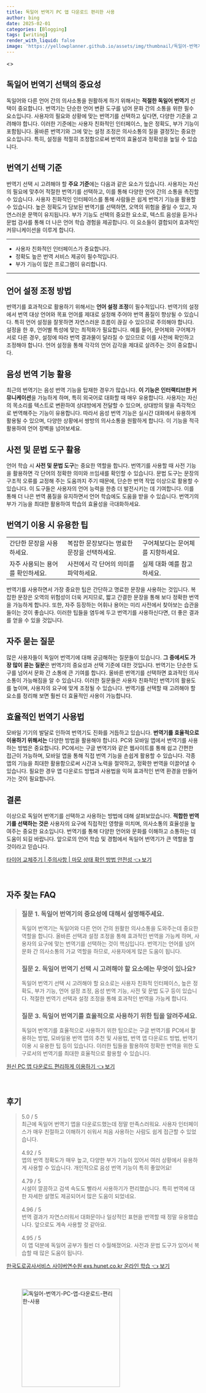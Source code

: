 ```yaml
---
title: 독일어 번역기 PC 앱 다운로드 편리한 사용
author: bing
date: 2025-02-01
categories: [Blogging]
tags: [writing]
render_with_liquid: false
image: 'https://yellowplanner.github.io/assets/img/thumbnail/독일어-번역기-PC-앱-다운로드-편리한-사용.webp'
---
```

<p><>
<head>
    <title>독일어 번역기 선택 및 설정</title>
</head>
<body></p>

<h2 id='번역기 선택의 중요성'>독일어 번역기 선택의 중요성</h2>

<p>독일어와 다른 언어 간의 의사소통을 원활하게 하기 위해서는 <b>적절한 독일어 번역기</b> 선택이 중요합니다. 번역기는 단순한 언어 변환 도구를 넘어 문화 간의 소통을 위한 필수 요소입니다. 사용자의 필요와 상황에 맞는 번역기를 선택하고 싶다면, 다양한 기준을 고려해야 합니다. 이러한 기준에는 사용자 친화적인 인터페이스, 높은 정확도, 부가 기능이 포함됩니다. 올바른 번역기와 그에 맞는 설정 조정은 의사소통의 질을 결정짓는 중요한 요소입니다. 특히, 설정을 적절히 조정함으로써 번역의 효율성과 정확성을 높일 수 있습니다.</p>

<h2 id='번역기 선택 기준'>번역기 선택 기준</h2>

<p>번역기 선택 시 고려해야 할 <b>주요 기준</b>에는 다음과 같은 요소가 있습니다. 사용자는 자신의 필요에 맞추어 적절한 번역기를 선택하고, 이를 통해 다양한 언어 간의 소통을 촉진할 수 있습니다. 사용자 친화적인 인터페이스를 통해 사람들은 쉽게 번역기 기능을 활용할 수 있습니다. 높은 정확도가 담보된 번역기를 선택하면, 오역의 위험을 줄일 수 있고, 자연스러운 문맥이 유지됩니다. 부가 기능도 선택의 중요한 요소로, 텍스트 음성을 듣거나 문법 검사를 통해 더 나은 언어 학습 경험을 제공합니다. 이 요소들이 결합되어 효과적인 커뮤니케이션을 이루게 합니다.</p>

<hr />

<ul>
    <li>사용자 친화적인 인터페이스가 중요합니다.</li>
    <li>정확도 높은 번역 서비스 제공이 필수적입니다.</li>
    <li>부가 기능이 많은 프로그램이 유리합니다.</li>
</ul>

<hr />

<h2 id='언어 설정 조정 방법'>언어 설정 조정 방법</h2>

<p>번역기를 효과적으로 활용하기 위해서는 <b>언어 설정 조정</b>이 필수적입니다. 번역기의 설정에서 번역 대상 언어와 목표 언어를 제대로 설정해 주어야 번역 품질이 향상될 수 있습니다. 특히 언어 설정을 잘못하면 자연스러운 흐름이 끊길 수 있으므로 주의해야 합니다. 설정을 한 후, 언어별 특성에 맞는 최적화가 필요합니다. 예를 들어, 문어체와 구어체가 서로 다른 경우, 설정에 따라 번역 결과물이 달라질 수 있으므로 이를 사전에 확인하고 조정해야 합니다. 언어 설정을 통해 각각의 언어 감각을 제대로 살려주는 것이 중요합니다.</p>

<h2 id='음성 번역 기능 활용'>음성 번역 기능 활용</h2>

<p>최근의 번역기는 음성 번역 기능을 탑재한 경우가 많습니다. <b>이 기능은 인터랙티브한 커뮤니케이션</b>을 가능하게 하며, 특히 외국어로 대화할 때 매우 유용합니다. 사용자는 자신의 목소리를 텍스트로 변환하여 상대방에게 전달할 수 있으며, 상대방의 말을 즉각적으로 번역해주는 기능이 유용합니다. 따라서 음성 번역 기능은 실시간 대화에서 유용하게 활용될 수 있으며, 다양한 상황에서 쌍방의 의사소통을 원활하게 합니다. 이 기능을 적극 활용하여 언어 장벽을 넘어보세요.</p>

<h2 id='사전 및 문법 도구 활용'>사전 및 문법 도구 활용</h2>

<p>언어 학습 시 <b>사전 및 문법 도구</b>는 중요한 역할을 합니다. 번역기를 사용할 때 사전 기능을 활용하면 각 단어의 정확한 의미와 쓰임새를 확인할 수 있습니다. 문법 도구는 문장의 구조적 오류를 교정해 주는 도움까지 주기 때문에, 단순한 번역 작업 이상으로 활용할 수 있습니다. 이 도구들은 사용자의 언어 능력을 한층 더 발전시키는 데 기여합니다. 이를 통해 더 나은 번역 품질을 유지하면서 언어 학습에도 도움을 받을 수 있습니다. 번역기의 부가 기능을 최대한 활용하여 학습의 효율성을 극대화하세요.</p>

<h2 id='번역기 이용 시 유용한 팁'>번역기 이용 시 유용한 팁</h2>

<table>
    <tr>
        <td>간단한 문장을 사용하세요.</td>
        <td>복잡한 문장보다는 명료한 문장을 선택하세요.</td>
        <td>구어체보다는 문어체를 지향하세요.</td>
    </tr>
    <tr>
        <td>자주 사용되는 용어를 확인하세요.</td>
        <td>사전에서 각 단어의 의미를 파악하세요.</td>
        <td>실제 대화 예를 참고하세요.</td>
    </tr>
</table>

<p>번역기를 사용하면서 가장 중요한 팁은 간단하고 명료한 문장을 사용하는 것입니다. 복잡한 문장은 오역의 위험성이 더욱 커지므로, 짧고 간결한 문장을 통해 보다 정확한 번역을 가능하게 합니다. 또한, 자주 등장하는 어휘나 용어는 미리 사전에서 찾아보는 습관을 들이는 것이 좋습니다. 이러한 팁들을 염두에 두고 번역기를 사용하신다면, 더 좋은 결과를 얻을 수 있을 것입니다.</p>

<h2 id='자주 묻는 질문'>자주 묻는 질문</h2>

<p>많은 사용자들이 독일어 번역기에 대해 궁금해하는 질문들이 있습니다. <b>그 중에서도 가장 많이 묻는 질문</b>은 번역기의 중요성과 선택 기준에 대한 것입니다. 번역기는 단순한 도구를 넘어서 문화 간 소통에 큰 기여를 합니다. 올바른 번역기를 선택하면 효과적인 의사소통이 가능해짐을 알 수 있습니다. 이러한 질문들은 사용자 친화적인 번역기의 활용도를 높이며, 사용자의 요구에 맞게 조정될 수 있습니다. 번역기를 선택할 때 고려해야 할 요소를 정리해 보면 훨씬 더 효율적인 사용이 가능합니다.</p>

<h2 id='효율적인 번역기 사용법'>효율적인 번역기 사용법</h2>

<p>모바일 기기의 발달로 인하여 번역기도 진화를 거듭하고 있습니다. <b>번역기를 효율적으로 이용하기 위해서는</b> 다양한 방법을 활용해야 합니다. PC와 모바일 앱에서 번역기를 사용하는 방법은 중요합니다. PC에서는 구글 번역기와 같은 웹사이트를 통해 쉽고 간편한 접근이 가능하며, 모바일 앱을 통해 직접 번역 기능을 손쉽게 활용할 수 있습니다. 각종 앱의 기능을 최대한 활용함으로써 시간과 노력을 절약하고, 정확한 번역을 이끌어낼 수 있습니다. 필요한 경우 앱 다운로드 방법과 사용법을 익혀 효과적인 번역 환경을 만들어 가는 것이 필요합니다.</p>

<h2 id='결론'>결론</h2>

<p>이상으로 독일어 번역기를 선택하고 사용하는 방법에 대해 살펴보았습니다. <b>적합한 번역기를 선택하는 것은</b> 사용자의 요구에 직접적인 영향을 미치며, 의사소통의 효율성을 높여주는 중요한 요소입니다. 번역기를 통해 다양한 언어와 문화를 이해하고 소통하는 데 도움이 되길 바랍니다. 앞으로의 언어 학습 및 경험에서 독일어 번역기가 큰 역할을 할 것이라고 믿습니다.</p>

<p></body>
</></p>
<p><a class="click-button" title="타이어 교체주기 | 주의사항 | 마모 상태 확인 방법 안전성" href="https://yellowplanner.github.io/posts/%ED%83%80%EC%9D%B4%EC%96%B4-%EA%B5%90%EC%B2%B4%EC%A3%BC%EA%B8%B0-%EC%A3%BC%EC%9D%98%EC%82%AC%ED%95%AD-%EB%A7%88%EB%AA%A8-%EC%83%81%ED%83%9C-%ED%99%95%EC%9D%B8-%EB%B0%A9%EB%B2%95-%EC%95%88%EC%A0%84%EC%84%B1/" rel="dofollow">타이어 교체주기 | 주의사항 | 마모 상태 확인 방법 안전성 👈 보기</a></p><br>
<h2 id='자주_찾는_FAQ'>자주 찾는 FAQ</h2>
<div itemscope="" itemtype="https://schema.org/FAQPage"> 
<blockquote> 
<div itemscope="" itemprop="mainEntity" itemtype="https://schema.org/Question"> 
<h3 itemprop="name">질문 1. 독일어 번역기의 중요성에 대해서 설명해주세요.</h3> 
<div itemscope="" itemprop="acceptedAnswer" itemtype="https://schema.org/Answer"> 
<span itemprop="text"> 
<p>독일어 번역기는 독일어와 다른 언어 간의 원활한 의사소통을 도와주는데 중요한 역할을 합니다. 올바른 선택과 설정 조정을 통해 효과적인 번역을 가능케 하며, 사용자의 요구에 맞는 번역기를 선택하는 것이 핵심입니다. 번역기는 언어를 넘어 문화 간 의사소통의 가교 역할을 하므로, 사용자에게 많은 도움이 됩니다.</p> 
</span> 
</div> 
</div> 

<div itemscope="" itemprop="mainEntity" itemtype="https://schema.org/Question"> 
<h3 itemprop="name">질문 2. 독일어 번역기 선택 시 고려해야 할 요소에는 무엇이 있나요?</h3> 
<div itemscope="" itemprop="acceptedAnswer" itemtype="https://schema.org/Answer"> 
<span itemprop="text"> 
<p>독일어 번역기 선택 시 고려해야 할 요소로는 사용자 친화적 인터페이스, 높은 정확도, 부가 기능, 언어 설정 조정, 음성 번역 기능, 사전 및 문법 도구 등이 있습니다. 적절한 번역기 선택과 설정 조정을 통해 효과적인 번역을 가능케 합니다.</p> 
</span> 
</div> 
</div> 

<div itemscope="" itemprop="mainEntity" itemtype="https://schema.org/Question"> 
<h3 itemprop="name">질문 3. 독일어 번역기를 효율적으로 사용하기 위한 팁을 알려주세요.</h3> 
<div itemscope="" itemprop="acceptedAnswer" itemtype="https://schema.org/Answer"> 
<span itemprop="text"> 
<p>독일어 번역기를 효율적으로 사용하기 위한 팁으로는 구글 번역기를 PC에서 활용하는 방법, 모바일용 번역 앱의 추천 및 사용법, 번역 앱 다운로드 방법, 번역기 이용 시 유용한 팁 등이 있습니다. 이러한 팁들을 활용하여 정확한 번역을 위한 도구로서의 번역기를 최대한 효율적으로 활용할 수 있습니다.</p> 
</span> 
</div> 
</div> 

</blockquote> 
</div>
<p><a class="click-button" title="원신 PC 앱 다운로드 편리하게 이용하기" href="https://yellowplanner.github.io/posts/%EC%9B%90%EC%8B%A0-PC-%EC%95%B1-%EB%8B%A4%EC%9A%B4%EB%A1%9C%EB%93%9C-%ED%8E%B8%EB%A6%AC%ED%95%98%EA%B2%8C-%EC%9D%B4%EC%9A%A9%ED%95%98%EA%B8%B0/" rel="dofollow">원신 PC 앱 다운로드 편리하게 이용하기 👈 보기</a></p><br>
<h2 id='후기'>후기</h2>
<div itemscope itemtype="https://schema.org/Product">
  <blockquote>
  <div itemprop="review" itemscope itemtype="https://schema.org/Review">
      <div itemprop="reviewRating" itemscope itemtype="https://schema.org/Rating"> <span itemprop="ratingValue">5.0</span> / <span itemprop="bestRating">5</span> </div>
      <span itemprop="reviewBody">최근에 독일어 번역기 앱을 다운로드했는데 정말 만족스러워요. 사용자 인터페이스가 매우 친절하고 이해하기 쉬워서 처음 사용하는 사람도 쉽게 접근할 수 있었습니다.</span>
  </div>
  <br>
  <div itemprop="review" itemscope itemtype="https://schema.org/Review">
      <div itemprop="reviewRating" itemscope itemtype="https://schema.org/Rating"> <span itemprop="ratingValue">4.92</span> / <span itemprop="bestRating">5</span> </div>
      <span itemprop="reviewBody">앱의 번역 정확도가 매우 높고, 다양한 부가 기능이 있어서 여러 상황에서 유용하게 사용할 수 있습니다. 개인적으로 음성 번역 기능이 특히 좋았어요!</span>
  </div>
  <br>
  <div itemprop="review" itemscope itemtype="https://schema.org/Review">
      <div itemprop="reviewRating" itemscope itemtype="https://schema.org/Rating"> <span itemprop="ratingValue">4.79</span> / <span itemprop="bestRating">5</span> </div>
      <span itemprop="reviewBody">시설이 깔끔하고 검색 속도도 빨라서 사용하기가 편리했습니다. 특히 번역에 대한 자세한 설명도 제공되어서 많은 도움이 되었네요.</span>
  </div>
  <br>
  <div itemprop="review" itemscope itemtype="https://schema.org/Review">
      <div itemprop="reviewRating" itemscope itemtype="https://schema.org/Rating"> <span itemprop="ratingValue">4.96</span> / <span itemprop="bestRating">5</span> </div>
      <span itemprop="reviewBody">번역 결과가 자연스러워서 대화문이나 일상적인 표현을 번역할 때 정말 유용했습니다. 앞으로도 계속 사용할 것 같아요.</span>
  </div>
  <br>
  <div itemprop="review" itemscope itemtype="https://schema.org/Review">
      <div itemprop="reviewRating" itemscope itemtype="https://schema.org/Rating"> <span itemprop="ratingValue">4.95</span> / <span itemprop="bestRating">5</span> </div>
      <span itemprop="reviewBody">이 앱 덕분에 독일어 공부가 훨씬 더 수월해졌어요. 사전과 문법 도구가 있어서 복습할 때 많은 도움이 됩니다.</span>
  </div>
  </blockquote>
</div>
<p><a class="click-button" title="한국도로공사서비스 사이버연수원 exs.hunet.co.kr 온라인 학습" href="https://yellowplanner.github.io/posts/%ED%95%9C%EA%B5%AD%EB%8F%84%EB%A1%9C%EA%B3%B5%EC%82%AC%EC%84%9C%EB%B9%84%EC%8A%A4-%EC%82%AC%EC%9D%B4%EB%B2%84%EC%97%B0%EC%88%98%EC%9B%90-exs.hunet.co.kr-%EC%98%A8%EB%9D%BC%EC%9D%B8-%ED%95%99%EC%8A%B5/" rel="dofollow">한국도로공사서비스 사이버연수원 exs.hunet.co.kr 온라인 학습 👈 보기</a></p><br>
<figure class="image"><img src="https://yellowplanner.github.io/assets/img/thumbnail/독일어-번역기-PC-앱-다운로드-편리한-사용.webp" alt="독일어-번역기-PC-앱-다운로드-편리한-사용" width="256" height="256"></figure>
